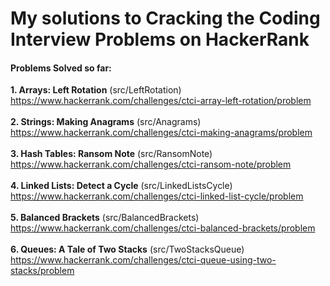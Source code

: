 # My solutions to Cracking the Coding Interview Problems on HackerRank
#### Problems Solved so far:
**1. Arrays: Left Rotation** (src/LeftRotation)<br>
https://www.hackerrank.com/challenges/ctci-array-left-rotation/problem <br>
<br>
**2. Strings:  Making Anagrams** (src/Anagrams)<br>
https://www.hackerrank.com/challenges/ctci-making-anagrams/problem <br>
<br>
**3. Hash Tables: Ransom Note** (src/RansomNote)<br>
https://www.hackerrank.com/challenges/ctci-ransom-note/problem <br>
<br>
**4. Linked Lists: Detect a Cycle** (src/LinkedListsCycle)<br>
https://www.hackerrank.com/challenges/ctci-linked-list-cycle/problem <br>
<br>
**5. Balanced Brackets** (src/BalancedBrackets)<br>
https://www.hackerrank.com/challenges/ctci-balanced-brackets/problem <br>
<br>
**6. Queues: A Tale of Two Stacks** (src/TwoStacksQueue)<br>
https://www.hackerrank.com/challenges/ctci-queue-using-two-stacks/problem <br>

